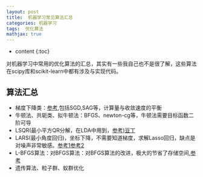 ```yaml
---
layout: post
title:  机器学习常见算法汇总
categories: 机器学习
tags:  优化算法
mathjax: true
---
```


* content
{:toc}

对机器学习中常用的优化算法的汇总，其实有一些我自己也不是很了解，这些算法在scipy库和scikit-learn中都有涉及与实现代码。





## 算法汇总

* 梯度下降类：[参考](http://blog.csdn.net/sun_shengyun/article/details/53811882),包括SGD,SAG等，计算量与收敛速度的平衡
* 牛顿法、共轭类、拟牛顿法：BFGS、newton-cg等，牛顿法需要目标函数二阶可导
* LSQR(最小平方QR分解，在LDA中用到，[参考](http://web.stanford.edu/group/SOL/software/lsqr/))[豆丁](http://www.doc88.com/p-3307764572398.html)
* LARS(最小角度回归)，坐标下降，不需要知道梯度，求解Lasso回归，缺点是对噪声非常敏感。[参考1](http://www.cnblogs.com/pinard/p/6018889.html)[参考2](http://statweb.stanford.edu/~tibs/lasso/simple.html)
* L-BFGS算法：对BFGS算法：对BFGS算法的改进，极大的节省了存储空间,[参考](http://blog.csdn.net/itplus/article/details/21897715)
* 遗传算法、粒子群、蚁群优化

